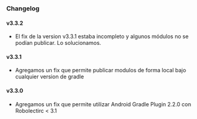 ### Changelog

#### v3.3.2
- El fix de la version v3.3.1 estaba incompleto y algunos módulos no se podían publicar. Lo solucionamos.

#### v3.3.1
- Agregamos un fix que permite publicar modulos de forma local bajo cualquier version de gradle

#### v3.3.0
- Agregamos un fix que permite utilizar Android Gradle Plugin 2.2.0 con Robolectirc < 3.1
